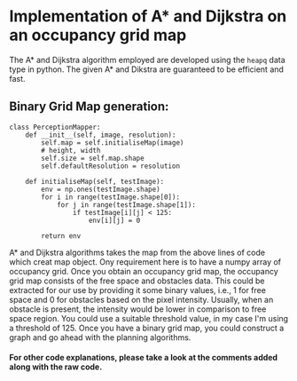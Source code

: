 # Implementation of A* and Dijkstra on an occupancy grid map

The A* and Dijkstra algorithm employed are developed using the `heapq` data type in python. The given A* and Dikstra are guaranteed to be efficient and fast.

## Binary Grid Map generation:

```
class PerceptionMapper:
    def __init__(self, image, resolution):
        self.map = self.initialiseMap(image)
        # height, width
        self.size = self.map.shape
        self.defaultResolution = resolution

    def initialiseMap(self, testImage):
        env = np.ones(testImage.shape)  
        for i in range(testImage.shape[0]):
            for j in range(testImage.shape[1]):
                if testImage[i][j] < 125: 
                    env[i][j] = 0

        return env
```

A* and Dijkstra algorithms takes the map from the above lines of code which creat map object. Ony requirement here is to have a numpy array of occupancy grid. Once you obtain an occupancy grid map, the occupancy grid map consists of the free space and obstacles data. This could be extracted for our use by providing it some binary values, i.e., 1 for free space and 0 for obstacles based on the pixel intensity. Usually, when an obstacle is present, the intensity would be lower in comparison to free space region. You could use a suitable threshold value, in my case I'm using a threshold of 125. Once you have a binary grid map, you could construct a graph and go ahead with the planning algorithms.

#### For other code explanations, please take a look at the comments added along with the raw code.
